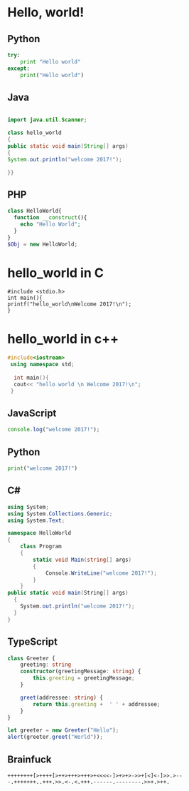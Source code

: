 # Hello, world!
## Python

```python
try:
    print "Hello world"
except:
    print("Hello world")
```
## Java
```java

import java.util.Scanner;

class hello_world
{
public static void main(String[] args)
{
System.out.println("welcome 2017!");

}}
```
## PHP
```php
class HelloWorld{
  function __construct(){
    echo "Hello World";
  }
}
$Obj = new HelloWorld;
```


# hello_world in C
```
#include <stdio.h>
int main(){
printf("hello_world\nWelcome 2017!\n");
}
```
# hello_world in c++
```cpp
#include<iostream>
 using namespace std;
  
  int main(){
  cout<< "hello world \n Welcome 2017!\n";
 }
```
## JavaScript

```javascript
console.log("welcome 2017!");
```
## Python
```python
print("welcome 2017!")
```

## C#
```csharp
using System;
using System.Collections.Generic;
using System.Text;

namespace HelloWorld
{
    class Program
    {
        static void Main(string[] args)
        {
            Console.WriteLine("welcome 2017!");
        }
    }
public static void main(String[] args) 
  { 
    System.out.println("welcome 2017!");
  }
}
```
## TypeScript
```ts
class Greeter {
    greeting: string
    constructor(greetingMessage: string) {
        this.greeting = greetingMessage;
    }

    greet(addressee: string) {
        return this.greeting +  ' ' + addressee;
    }
}

let greeter = new Greeter("Hello");
alert(greeter.greet("World"));
```

## Brainfuck
```
++++++++[>++++[>++>+++>+++>+<<<<-]>+>+>->>+[<]<-]>>.>---.+++++++..+++.>>.<-.<.+++.------.--------.>>+.>++.
```
